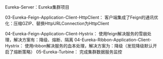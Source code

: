 Eureka-Server：Eureka集群项目


03-Eureka-Feign-Application-Client-HttpClient：
	客户端集成了Feign的通讯优化：压缩GZIP、替换HttpURLConnection为HttpClient
	
	
	
04-Eureka-Feign-Application-Client-Hystrix：
	使用feign解决服务的雪崩处理，解决方案有：降级、熔断、隔离
04-Eureka-Ribbon-Application-Client-Hystrix：
	使用ribbon解决服务的血本处理，解决方案为：降级（发现降级默认开启了熔断策略）
05-Eureka-Turbine：
	完成集群数据服务监控